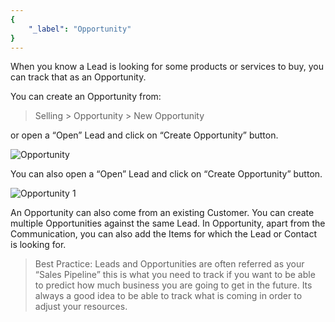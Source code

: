 ```yaml
---
{
	"_label": "Opportunity"
}
---
```

When you know a Lead is looking for some products or services to buy, you can track that as an Opportunity.

You can create an Opportunity from:

> Selling > Opportunity > New Opportunity

or open a “Open” Lead and click on “Create Opportunity” button.


![Opportunity](img/opportunity.png)




 You can also open a “Open” Lead and click on “Create Opportunity” button.



![Opportunity 1](img/opportunity-1.png)




An Opportunity can also come from an existing Customer. You can create multiple Opportunities against the same Lead. In Opportunity, apart from the Communication, you can also add the Items for which the Lead or Contact is looking for. 

> Best Practice: Leads and Opportunities are often referred as your “Sales Pipeline” this is what you need to track if you want to be able to predict how much business you are going to get in the future. Its always a good idea to be able to track what is coming in order to adjust your resources.